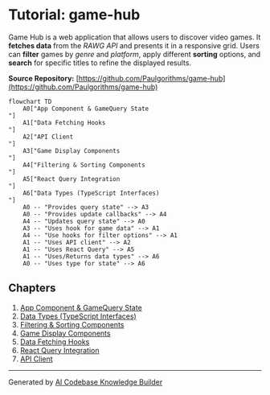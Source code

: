 # Tutorial: game-hub

Game Hub is a web application that allows users to discover video games.
It **fetches data** from the *RAWG API* and presents it in a responsive grid.
Users can **filter** games by *genre* and *platform*, apply different **sorting** options, and **search** for specific titles to refine the displayed results.


**Source Repository:** [https://github.com/Paulgorithms/game-hub](https://github.com/Paulgorithms/game-hub)

```mermaid
flowchart TD
    A0["App Component & GameQuery State
"]
    A1["Data Fetching Hooks
"]
    A2["API Client
"]
    A3["Game Display Components
"]
    A4["Filtering & Sorting Components
"]
    A5["React Query Integration
"]
    A6["Data Types (TypeScript Interfaces)
"]
    A0 -- "Provides query state" --> A3
    A0 -- "Provides update callbacks" --> A4
    A4 -- "Updates query state" --> A0
    A3 -- "Uses hook for game data" --> A1
    A4 -- "Use hooks for filter options" --> A1
    A1 -- "Uses API client" --> A2
    A1 -- "Uses React Query" --> A5
    A1 -- "Uses/Returns data types" --> A6
    A0 -- "Uses type for state" --> A6
```

## Chapters

1. [App Component & GameQuery State
](01_app_component___gamequery_state_.md)
2. [Data Types (TypeScript Interfaces)
](02_data_types__typescript_interfaces__.md)
3. [Filtering & Sorting Components
](03_filtering___sorting_components_.md)
4. [Game Display Components
](04_game_display_components_.md)
5. [Data Fetching Hooks
](05_data_fetching_hooks_.md)
6. [React Query Integration
](06_react_query_integration_.md)
7. [API Client
](07_api_client_.md)


---

Generated by [AI Codebase Knowledge Builder](https://github.com/The-Pocket/Tutorial-Codebase-Knowledge)